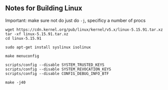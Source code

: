 ## Notes for Building Linux

Important: make sure not do just do `-j`, specificy a number of procs

```
wget https://cdn.kernel.org/pub/linux/kernel/v5.x/linux-5.15.91.tar.xz
tar -xf linux-5.15.91.tar.xz
cd linux-5.15.91

sudo apt-get install syslinux isolinux

make menuconfig

scripts/config --disable SYSTEM_TRUSTED_KEYS
scripts/config --disable SYSTEM_REVOCATION_KEYS
scripts/config --disable CONFIG_DEBUG_INFO_BTF

make -j40
```
